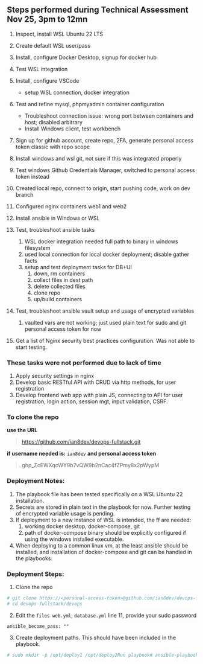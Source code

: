 ## Steps performed during Technical Assessment Nov 25, 3pm to 12mn

1. Inspect, install WSL Ubuntu 22 LTS
2. Create default WSL user/pass
3. Install, configure Docker Desktop, signup for docker hub
4. Test WSL integration
5. Install, configure VSCode 
   * setup WSL connection, docker integration

6. Test and refine mysql, phpmyadmin container configuration
   * Troubleshoot connection issue: wrong port between containers and host; disabled arbitrary
   * Install Windows client, test workbench
7. Sign up for github account, create repo, 2FA, generate personal access token classic with repo scope
8. Install windows and wsl git, not sure if this was integrated properly
9. Test windows Github Credentials Manager, switched to personal access token instead
10. Created local repo, connect to origin, start pushing code, work on dev branch
11. Configured nginx containers web1 and web2
12. Install ansible in Windows or WSL
13. Test, troubleshoot ansible tasks
    1. WSL docker integration needed full path to binary in windows filesystem
    2. used local connection for local docker deployment; disable gather facts
    3. setup and test deployment tasks for DB+UI
       1. down, rm containers
       2. collect files in dest path
       3. delete collected files
       4. clone repo
       5. up/build containers
14. Test, troubleshoot ansible vault setup and usage of encrypted variables
    1. vaulted vars are not working; just used plain text for sudo and git personal access token for now
15. Get a list of Nginx security best practices configuration. Was not able to start testing.

### These tasks were not performed due to lack of time
1. Apply security settings in nginx
2. Develop basic RESTful API with CRUD via http methods, for user registration 
3. Develop frontend web app with plain JS, connecting to API for user registration, login action, session mgt, input validation, CSRF.

### To clone the repo
**use the URL**
>https://github.com/ian8dev/devops-fullstack.git

**if username needed is:** `ian8dev`
**and personal access token**
> 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


### Deployment Notes:
1. The playbook file has been tested specifically on a WSL Ubuntu 22 installation.
2. Secrets are stored in plain text in the playbook for now. Further testing of encrypted variable usage is pending.
3. If deployment to a new instance of WSL is intended, the ff are needed:
   1. working docker desktop, docker-compose, git
   2. path of docker-compose binary should be explicitly configured if using the windows installed executable. 
4. When deploying to a common linux vm, at the least ansible should be installed, and installation of docker-compose and git can be handled in the playbooks.

### Deployment Steps:
1. Clone the repo
```bash
# git clone https://<personal-access-token>@github.com/ian8dev/devops-fullstack.git
# cd devops-fullstack/devops
```
2. Edit the `files web.yml`, `database.yml` line 11, provide your sudo password
```
ansible_become_pass: ""
```
3. Create deployment paths. This should have been included in the playbook.
```bash
# sudo mkdir -p /opt/deploy1 /opt/deploy2Run playbook# ansible-playbook database.yml
```

